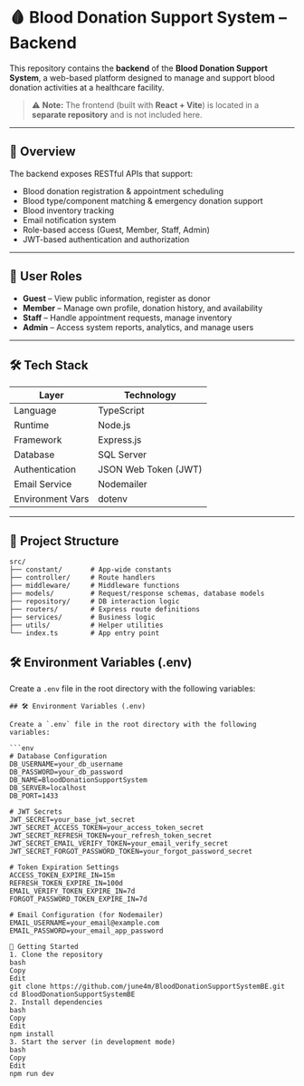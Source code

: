 # 🩸 Blood Donation Support System – Backend

This repository contains the **backend** of the **Blood Donation Support System**, a web-based platform designed to manage and support blood donation activities at a healthcare facility.

> ⚠️ **Note:** The frontend (built with **React + Vite**) is located in a **separate repository** and is not included here.

---

## 📌 Overview

The backend exposes RESTful APIs that support:

- Blood donation registration & appointment scheduling
- Blood type/component matching & emergency donation support
- Blood inventory tracking
- Email notification system
- Role-based access (Guest, Member, Staff, Admin)
- JWT-based authentication and authorization

---

## 👥 User Roles

- **Guest** – View public information, register as donor
- **Member** – Manage own profile, donation history, and availability
- **Staff** – Handle appointment requests, manage inventory
- **Admin** – Access system reports, analytics, and manage users

---

## 🛠 Tech Stack

| Layer           | Technology              |
|------------------|--------------------------|
| Language         | TypeScript               |
| Runtime          | Node.js                  |
| Framework        | Express.js               |
| Database         | SQL Server               |
| Authentication   | JSON Web Token (JWT)     |
| Email Service    | Nodemailer               |
| Environment Vars | dotenv                   |

---
## 📁 Project Structure

```
src/
├── constant/       # App-wide constants
├── controller/     # Route handlers
├── middleware/     # Middleware functions
├── models/         # Request/response schemas, database models
├── repository/     # DB interaction logic
├── routers/        # Express route definitions
├── services/       # Business logic
├── utils/          # Helper utilities
└── index.ts        # App entry point
```

## 🛠 Environment Variables (.env)

Create a `.env` file in the root directory with the following variables:

```env
## 🛠 Environment Variables (.env)

Create a `.env` file in the root directory with the following variables:

```env
# Database Configuration
DB_USERNAME=your_db_username
DB_PASSWORD=your_db_password
DB_NAME=BloodDonationSupportSystem
DB_SERVER=localhost
DB_PORT=1433

# JWT Secrets
JWT_SECRET=your_base_jwt_secret
JWT_SECRET_ACCESS_TOKEN=your_access_token_secret
JWT_SECRET_REFRESH_TOKEN=your_refresh_token_secret
JWT_SECRET_EMAIL_VERIFY_TOKEN=your_email_verify_secret
JWT_SECRET_FORGOT_PASSWORD_TOKEN=your_forgot_password_secret

# Token Expiration Settings
ACCESS_TOKEN_EXPIRE_IN=15m
REFRESH_TOKEN_EXPIRE_IN=100d
EMAIL_VERIFY_TOKEN_EXPIRE_IN=7d
FORGOT_PASSWORD_TOKEN_EXPIRE_IN=7d

# Email Configuration (for Nodemailer)
EMAIL_USERNAME=your_email@example.com
EMAIL_PASSWORD=your_email_app_password

🚀 Getting Started
1. Clone the repository
bash
Copy
Edit
git clone https://github.com/june4m/BloodDonationSupportSystemBE.git
cd BloodDonationSupportSystemBE
2. Install dependencies
bash
Copy
Edit
npm install
3. Start the server (in development mode)
bash
Copy
Edit
npm run dev
